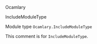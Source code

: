 Ocamlary

IncludeModuleType

Module type `Ocamlary.IncludeModuleType`

This comment is for `IncludeModuleType`.


